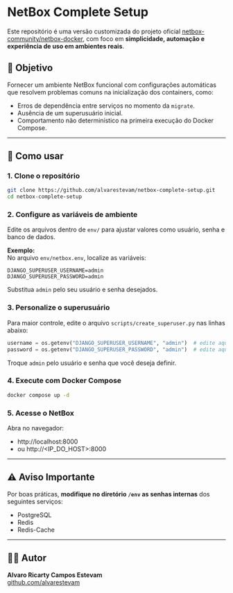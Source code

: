 # NetBox Complete Setup

Este repositório é uma versão customizada do projeto oficial [netbox-community/netbox-docker](https://github.com/netbox-community/netbox-docker), com foco em **simplicidade, automação e experiência de uso em ambientes reais**.

## 🎯 Objetivo

Fornecer um ambiente NetBox funcional com configurações automáticas que resolvem problemas comuns na inicialização dos containers, como:

- Erros de dependência entre serviços no momento da `migrate`.
- Ausência de um superusuário inicial.
- Comportamento não determinístico na primeira execução do Docker Compose.

---

## 🚀 Como usar

### 1. Clone o repositório
```bash
git clone https://github.com/alvarestevam/netbox-complete-setup.git
cd netbox-complete-setup
```

### 2. Configure as variáveis de ambiente
Edite os arquivos dentro de `env/` para ajustar valores como usuário, senha e banco de dados.  

**Exemplo:**  
No arquivo `env/netbox.env`, localize as variáveis:
```env
DJANGO_SUPERUSER_USERNAME=admin
DJANGO_SUPERUSER_PASSWORD=admin
```
Substitua `admin` pelo seu usuário e senha desejados.

### 3. Personalize o superusuário
Para maior controle, edite o arquivo `scripts/create_superuser.py` nas linhas abaixo:
```python
username = os.getenv("DJANGO_SUPERUSER_USERNAME", "admin")  # edite aqui
password = os.getenv("DJANGO_SUPERUSER_PASSWORD", "admin")  # edite aqui
```
Troque `admin` pelo usuário e senha que você deseja definir.

### 4. Execute com Docker Compose
```bash
docker compose up -d
```

### 5. Acesse o NetBox
Abra no navegador:  
- http://localhost:8000  
- ou http://<IP_DO_HOST>:8000  

---

## ⚠️ Aviso Importante
Por boas práticas, **modifique no diretório `/env` as senhas internas** dos seguintes serviços:  
- PostgreSQL  
- Redis  
- Redis-Cache  

---

## 👨‍💻 Autor
**Alvaro Ricarty Campos Estevam**  
[github.com/alvarestevam](https://github.com/alvarestevam)
